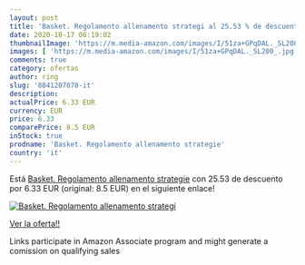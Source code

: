 ```yaml
---
layout: post
title: 'Basket. Regolamento allenamento strategi al 25.53 % de descuento'
date: 2020-10-17 06:19:02
thumbnailImage: 'https://m.media-amazon.com/images/I/51za+GPqDAL._SL200_.jpg'
images: [ 'https://m.media-amazon.com/images/I/51za+GPqDAL._SL200_.jpg' ]
comments: true
category: ofertas
author: ring
slug: '8841207078-it'
description:
actualPrice: 6.33 EUR
currency: EUR
price: 6.33
comparePrice: 8.5 EUR
inStock: true
prodname: 'Basket. Regolamento allenamento strategie'
country: 'it'
---
```


Está [Basket. Regolamento allenamento strategie](https://www.amazon.it/dp/8841207078/?tag=tolees00-21) con 25.53 de descuento por 6.33 EUR (original: 8.5 EUR) en el siguiente enlace!

[![Basket. Regolamento allenamento strategi](https://m.media-amazon.com/images/I/51za+GPqDAL._SL200_.jpg)](https://www.amazon.it/dp/8841207078/?tag=tolees00-21)

[Ver la oferta!!](https://www.amazon.it/dp/8841207078/?tag=tolees00-21)

Links participate in Amazon Associate program and might generate a comission on qualifying sales


